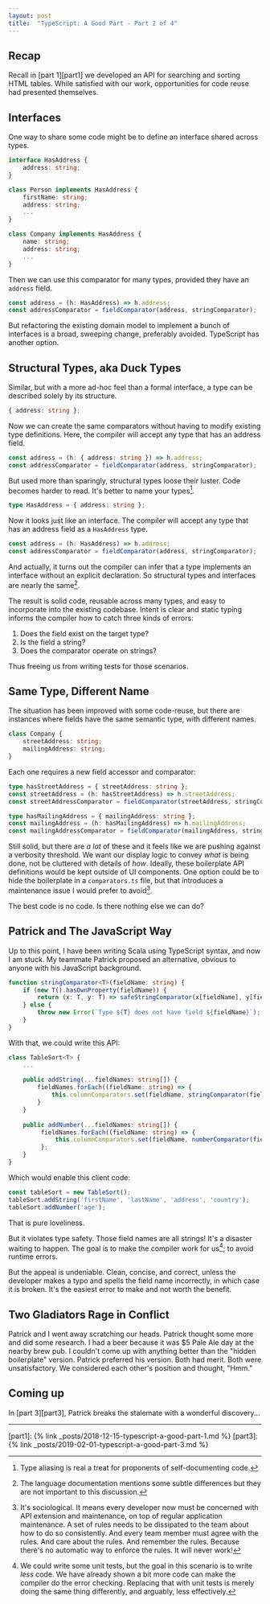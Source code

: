 ```yaml
---
layout: post
title:  "TypeScript: A Good Part - Part 2 of 4"
---
```

## Recap

Recall in [part 1][part1] we developed an API for searching and sorting HTML tables. While satisfied with our work, opportunities for code reuse had presented themselves. 

## Interfaces

One way to share some code might be to define an interface shared across types. 

```typescript
interface HasAddress {
    address: string;
}

class Person implements HasAddress {
    firstName: string;
    address: string;
	...
}

class Company implements HasAddress {
    name: string;
    address: string;
    ...
}
```

Then we can use this comparator for many types, provided they have an `address` field.

```typescript
const address = (h: HasAddress) => h.address;
const addressComparator = fieldComparator(address, stringComparator);
```

But refactoring the existing domain model to implement a bunch of interfaces is a broad, sweeping change, preferably avoided. TypeScript has another option.

## Structural Types, aka Duck Types
Similar, but with a more ad-hoc feel than a formal interface, a type can be described solely by its structure.

```typescript
{ address: string };
```

Now we can create the same comparators without having to modify existing type definitions. Here, the compiler will accept any type that has an address field.

```typescript
const address = (h: { address: string }) => h.address;
const addressComparator = fieldComparator(address, stringComparator);
```
But used more than sparingly, structural types loose their luster. Code becomes harder to read. It's better to name your types[^1].

```typescript
type HasAddress = { address: string };
```

Now it looks just like an interface. The compiler will accept any type that has an address field as a `HasAddress` type.

```typescript
const address = (h: HasAddress) => h.address;
const addressComparator = fieldComparator(address, stringComparator);
```

And actually, it turns out the compiler can infer that a type implements an interface without an explicit declaration. So structural types and interfaces are nearly the same[^2].

The result is solid code, reusable across many types, and easy to incorporate into the existing codebase. Intent is clear and static typing informs the compiler how to catch three kinds of errors: 

1. Does the field exist on the target type?
2. Is the field a string? 
3. Does the comparator operate on strings?

Thus freeing us from writing tests for those scenarios.

## Same Type, Different Name

The situation has been improved with some code-reuse, but there are instances where fields have the same semantic type, with different names.

```typescript
class Company {
    streetAddress: string;
    mailingAddress: string;
}
```

Each one requires a new field accessor and comparator:

```typescript
type hasStreetAddress = { streetAddress: string };
const streetAddress = (h: hasStreetAddress) => h.streetAddress;
const streetAddressComparator = fieldComparator(streetAddress, stringComparator); 

type hasMailingAddress = { mailingAddress: string };
const mailingAddress = (h: hasMailingAddress) => h.mailingAddress;
const mailingAddressComparator = fieldComparator(mailingAddress, stringComparator); 
```

Still solid, but there are *a lot* of these and it feels like we are pushing against a verbosity threshold. We want our display logic to convey *what* is being done, not be cluttered with details of *how*. Ideally, these boilerplate API definitions would be kept outside of UI components. One option could be to hide the boilerplate in a `comparators.ts`  file, but that introduces a maintenance issue I would prefer to avoid[^3]. 

The best code is no code. Is there nothing else we can do?

## Patrick and The JavaScript Way

Up to this point, I have been writing Scala using TypeScript syntax, and now I am stuck. My teammate Patrick proposed an alternative, obvious to anyone with his JavaScript background.

```typescript
function stringComparator<T>(fieldName: string) {
    if (new T().hasOwnProperty(fieldName)) {
        return (x: T, y: T) => safeStringComparator(x[fieldName], y[fieldName]);
    } else {
        throw new Error(`Type ${T} does not have field ${fieldName}`);
    }
}
```

With that, we could write this API:

```typescript
class TableSort<T> {
    ...
        
    public addString(...fieldNames: string[]) {
        fieldNames.forEach((fieldName: string) => {
            this.columnComparators.set(fieldName, stringComparator(fieldName)));
        }
    }
    
    public addNumber(...fieldNames: string[]) {
         fieldNames.forEach((fieldName: string) => {
             this.columnComparators.set(fieldName, numberComparator(fieldName)));
         };
    }
}
```

Which would enable this client code:

```typescript
const tableSort = new TableSort();
tableSort.addString('firstName', 'lastName', 'address', 'country');
tableSort.addNumber('age');
```

That is pure loveliness. 

But it violates type safety. Those field names are all strings! It's a disaster waiting to happen. The goal is to make the compiler work for us[^4]; to avoid runtime errors. 

But the appeal is undeniable. Clean, concise, and correct, unless the developer makes a typo and spells the field name incorrectly, in which case it is broken. It's the easiest error to make and not worth the benefit.

## Two Gladiators Rage in Conflict

Patrick and I went away scratching our heads. Patrick thought some more and did some research. I had a beer because it was $5 Pale Ale day at the nearby brew pub. I couldn't come up with anything better than the "hidden boilerplate" version. Patrick preferred his version. Both had merit. Both were unsatisfactory. We considered each other's position and thought, "Hmm."

## Coming up

In [part 3][part3], Patrick breaks the stalemate with a wonderful discovery...

---
[^1]: Type aliasing is real a treat for proponents of self-documenting code.

[^2]: The language documentation mentions some subtle differences but they are not important to this discussion. 
[^3]: It's sociological. It means every developer now must be concerned with API extension and maintenance, on top of regular application maintenance.  A set of rules needs to be dissipated to the team about how to do so consistently. And every team member must agree with the rules. And care about the rules. And remember the rules. Because there's no automatic way to enforce the rules. It will never work!
[^4]: We could write some unit tests, but the goal in this scenario is to write *less* code. We have already shown a bit more code can make the compiler do the error checking. Replacing that with unit tests is merely doing the same thing differently, and arguably, less effectively. 

[part1]: {% link _posts/2018-12-15-typescript-a-good-part-1.md %}
[part3]: {% link _posts/2019-02-01-typescript-a-good-part-3.md %}


